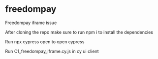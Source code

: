 # freedompay
Freedompay iframe issue

After cloning the repo make sure to run npm i to install the dependencies 

Run npx cypress open to open cypress

Run C1_freedompay_iframe.cy.js in cy ui client 
